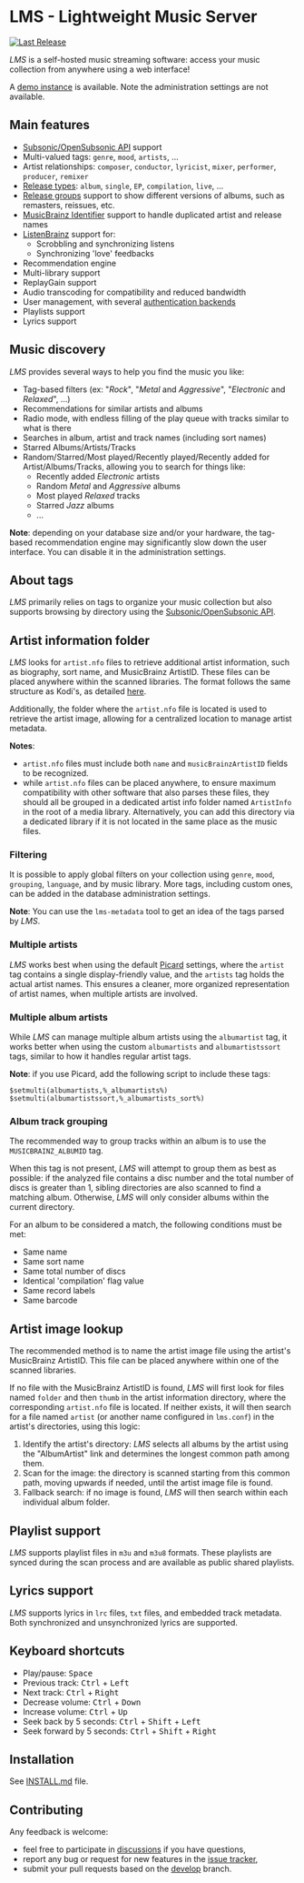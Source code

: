 # LMS - Lightweight Music Server

[![Last Release](https://img.shields.io/github/v/release/epoupon/lms?logo=github&label=latest)](https://github.com/epoupon/lms/releases)

_LMS_ is a self-hosted music streaming software: access your music collection from anywhere using a web interface!

A [demo instance](http://lms-demo.poupon.dev) is available. Note the administration settings are not available.

## Main features
* [Subsonic/OpenSubsonic API](SUBSONIC.md) support
* Multi-valued tags: `genre`, `mood`, `artists`, ...
* Artist relationships: `composer`, `conductor`, `lyricist`, `mixer`, `performer`, `producer`, `remixer`
* [Release types](https://musicbrainz.org/doc/Release_Group/Type): `album`, `single`, `EP`, `compilation`, `live`, ...
* [Release groups](https://musicbrainz.org/doc/Release_Group) support to show different versions of albums, such as remasters, reissues, etc.
* [MusicBrainz Identifier](https://musicbrainz.org/doc/MusicBrainz_Identifier) support to handle duplicated artist and release names
* [ListenBrainz](https://listenbrainz.org) support for:
  * Scrobbling and synchronizing listens
  * Synchronizing 'love' feedbacks
* Recommendation engine
* Multi-library support
* ReplayGain support
* Audio transcoding for compatibility and reduced bandwidth
* User management, with several [authentication backends](INSTALL.md#authentication-backend)
* Playlists support
* Lyrics support

## Music discovery
_LMS_ provides several ways to help you find the music you like:
* Tag-based filters (ex: "_Rock_", "_Metal_ and _Aggressive_", "_Electronic_ and _Relaxed_", ...)
* Recommendations for similar artists and albums
* Radio mode, with endless filling of the play queue with tracks similar to what is there
* Searches in album, artist and track names (including sort names)
* Starred Albums/Artists/Tracks
* Random/Starred/Most played/Recently played/Recently added for Artist/Albums/Tracks, allowing you to search for things like:
  * Recently added _Electronic_ artists
  * Random _Metal_ and _Aggressive_ albums
  * Most played _Relaxed_ tracks
  * Starred _Jazz_ albums
  * ...

__Note__: depending on your database size and/or your hardware, the tag-based recommendation engine may significantly slow down the user interface. You can disable it in the administration settings.

## About tags
_LMS_ primarily relies on tags to organize your music collection but also supports browsing by directory using the [Subsonic/OpenSubsonic API](SUBSONIC.md).

## Artist information folder
_LMS_ looks for `artist.nfo` files to retrieve additional artist information, such as biography, sort name, and MusicBrainz ArtistID. These files can be placed anywhere within the scanned libraries. The format follows the same structure as Kodi's, as detailed [here](https://kodi.wiki/view/NFO_files/Artists).

Additionally, the folder where the `artist.nfo` file is located is used to retrieve the artist image, allowing for a centralized location to manage artist metadata.

__Notes__:
* `artist.nfo` files must include both `name` and `musicBrainzArtistID` fields to be recognized.
* while `artist.nfo` files can be placed anywhere, to ensure maximum compatibility with other software that also parses these files, they should all be grouped in a dedicated artist info folder named `ArtistInfo` in the root of a media library. Alternatively, you can add this directory via a dedicated library if it is not located in the same place as the music files.

### Filtering
It is possible to apply global filters on your collection using `genre`, `mood`, `grouping`, `language`, and by music library. More tags, including custom ones, can be added in the database administration settings.

__Note__: You can use the `lms-metadata` tool to get an idea of the tags parsed by _LMS_.

### Multiple artists
_LMS_ works best when using the default [Picard](https://picard.musicbrainz.org/) settings, where the `artist` tag contains a single display-friendly value, and the `artists` tag holds the actual artist names. This ensures a cleaner, more organized representation of artist names, when multiple artists are involved.

### Multiple album artists
While _LMS_ can manage multiple album artists using the `albumartist` tag, it works better when using the custom `albumartists` and `albumartistssort` tags, similar to how it handles regular artist tags.

__Note__: if you use Picard, add the following script to include these tags:
```
$setmulti(albumartists,%_albumartists%)
$setmulti(albumartistssort,%_albumartists_sort%)
```

### Album track grouping
The recommended way to group tracks within an album is to use the `MUSICBRAINZ_ALBUMID` tag.

When this tag is not present, _LMS_ will attempt to group them as best as possible: if the analyzed file contains a disc number and the total number of discs is greater than 1, sibling directories are also scanned to find a matching album.
Otherwise, _LMS_ will only consider albums within the current directory.  

For an album to be considered a match, the following conditions must be met:
* Same name
* Same sort name
* Same total number of discs
* Identical 'compilation' flag value
* Same record labels
* Same barcode

## Artist image lookup
The recommended method is to name the artist image file using the artist's MusicBrainz ArtistID. This file can be placed anywhere within one of the scanned libraries.

If no file with the MusicBrainz ArtistID is found, _LMS_ will first look for files named `folder` and then `thumb` in the artist information directory, where the corresponding `artist.nfo` file is located.
If neither exists, it will then search for a file named `artist` (or another name configured in `lms.conf`) in the artist's directories, using this logic:
1. Identify the artist's directory: _LMS_ selects all albums by the artist using the "AlbumArtist" link and determines the longest common path among them.
2. Scan for the image: the directory is scanned starting from this common path, moving upwards if needed, until the artist image file is found.
3. Fallback search: if no image is found, _LMS_ will then search within each individual album folder.

## Playlist support
_LMS_ supports playlist files in `m3u` and `m3u8` formats. These playlists are synced during the scan process and are available as public shared playlists.

## Lyrics support
_LMS_ supports lyrics in `lrc` files, `txt` files, and embedded track metadata. Both synchronized and unsynchronized lyrics are supported.

## Keyboard shortcuts
* Play/pause: <kbd>Space</kbd>
* Previous track: <kbd>Ctrl</kbd> + <kbd>Left</kbd>
* Next track: <kbd>Ctrl</kbd> + <kbd>Right</kbd>
* Decrease volume: <kbd>Ctrl</kbd> + <kbd>Down</kbd>
* Increase volume: <kbd>Ctrl</kbd> + <kbd>Up</kbd>
* Seek back by 5 seconds: <kbd>Ctrl</kbd> + <kbd>Shift</kbd> + <kbd>Left</kbd>
* Seek forward by 5 seconds: <kbd>Ctrl</kbd> + <kbd>Shift</kbd> + <kbd>Right</kbd>


## Installation
See [INSTALL.md](INSTALL.md) file.

## Contributing
Any feedback is welcome:
* feel free to participate in [discussions](https://github.com/epoupon/lms/discussions) if you have questions,
* report any bug or request for new features in the [issue tracker](https://github.com/epoupon/lms/issues),
* submit your pull requests based on the [develop](../../tree/develop) branch.
